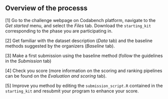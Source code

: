 ## Overview of the processs

[1] Go to the challenge webpage on Codabench platform, navigate to the *Get started* menu, and select the *Files* tab. Download the `starting_kit` corresponding to the phase you are participating in.

[2] Get familiar with the dataset description (*Data* tab) and the baseline methods suggested by the organizers (*Baseline* tab).

[3] Make a first submission using the baseline method (follow the guidelines in the *Submission* tab)

[4] Check you score (more information on the scoring and ranking pipelines can be found on the *Evaluation and scoring* tab).

[5] Improve you method by editing the `submission_script.R` contained in the `starting_kit` and resubmit your program to enhance your score.


